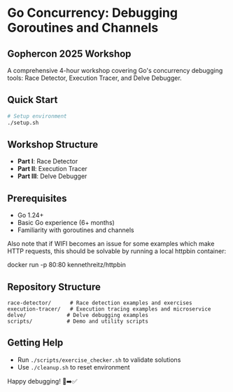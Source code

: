# Go Concurrency: Debugging Goroutines and Channels
## Gophercon 2025 Workshop

A comprehensive 4-hour workshop covering Go's concurrency debugging tools: Race Detector, Execution Tracer, and Delve Debugger.

## Quick Start

```bash
# Setup environment
./setup.sh
```

## Workshop Structure

- **Part I**: Race Detector
- **Part II**: Execution Tracer
- **Part III**: Delve Debugger

## Prerequisites

- Go 1.24+
- Basic Go experience (6+ months)
- Familiarity with goroutines and channels

Also note that if WIFI becomes an issue for some examples which make HTTP requests,
this should be solvable by running a local httpbin container:

  docker run -p 80:80 kennethreitz/httpbin

## Repository Structure

```
race-detector/      # Race detection examples and exercises
execution-tracer/   # Execution tracing examples and microservice
delve/             # Delve debugging examples
scripts/           # Demo and utility scripts
```

## Getting Help

- Run `./scripts/exercise_checker.sh` to validate solutions
- Use `./cleanup.sh` to reset environment

Happy debugging! 🐛➡️✅
